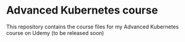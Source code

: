 # Advanced Kubernetes course
This repository contains the course files for my Advanced Kubernetes course on Udemy (to be released soon)
